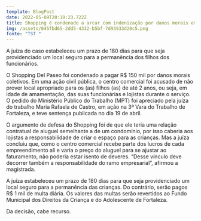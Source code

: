 ```yaml
---
template: BlogPost
date: 2022-05-09T20:19:23.722Z
title: Shopping é condenado a arcar com indenização por danos morais em ação coletiva
img: /assets/045fbd65-2dd5-4332-b5bf-7d93933d20c5.png
fonte: "TST "
---
```

A juíza do caso estabeleceu um prazo de 180 dias para que seja providenciado um local seguro para a permanência dos filhos dos funcionários.

O Shopping Del Paseo foi condenado a pagar R$ 150 mil por danos morais coletivos. Em uma ação civil pública, o centro comercial foi acusado de não prover local apropriado para os (as) filhos (as) de até 2 anos, ou seja, em idade de amamentação, das suas funcionárias e lojistas durante o serviço. O pedido do Ministério Público do Trabalho (MPT) foi apreciado pela juíza do trabalho Maria Rafaela de Castro, em ação na 3ª Vara do Trabalho de Fortaleza, e teve sentença publicada no dia 19 de abril.

O argumento de defesa do Shopping foi de que ele teria uma relação contratual de aluguel semelhante a de um condomínio, por isso caberia aos lojistas a responsabilidade de criar o espaço para as crianças. Mas a juíza concluiu que, como o centro comercial recebe parte dos lucros de cada empreendimento ali e varia o preço do aluguel para se ajustar ao faturamento, não poderia estar isento de deveres. “Desse vínculo deve decorrer também a responsabilidade do ramo empresarial”, afirmou a magistrada.

A juíza estabeleceu um prazo de 180 dias para que seja providenciado um local seguro para a permanência das crianças. Do contrário, serão pagos R$ 1 mil de multa diária. Os valores das multas serão revertidos ao Fundo Municipal dos Direitos da Criança e do Adolescente de Fortaleza.

Da decisão, cabe recurso.